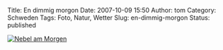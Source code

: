 Title: En dimmig morgon
Date: 2007-10-09 15:50
Author: tom
Category: Schweden
Tags: Foto, Natur, Wetter
Slug: en-dimmig-morgon
Status: published

[![Nebel am
Morgen](http://www.fiket.de/pic/dimmmorgon_s.jpg "Nebel am Morgen")](http://www.fiket.de/pic/dimmmorgon_l.jpg)

